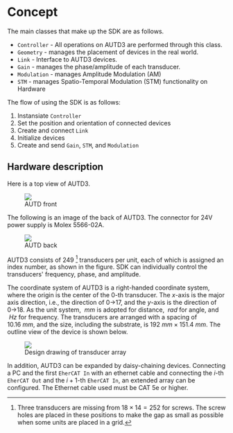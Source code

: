 # Concept

The main classes that make up the SDK are as follows.

* `Controller` - All operations on AUTD3 are performed through this class.
* `Geometry` - manages the placement of devices in the real world.
* `Link` - Interface to AUTD3 devices.
* `Gain` - manages the phase/amplitude of each transducer.
* `Modulation` - manages Amplitude Modulation (AM)
* `STM` - manages Spatio-Temporal Modulation (STM) functionality on Hardware

The flow of using the SDK is as follows:

1. Instansiate `Controller`
1. Set the position and orientation of connected devices
1. Create and connect `Link`
1. Initialize devices
1. Create and send `Gain`, `STM`, and `Modulation`

## Hardware description

Here is a top view of AUTD3.

<figure>
  <img src="https://raw.githubusercontent.com/shinolab/autd3/master/book/src/fig/Users_Manual/autd_trans_idx.jpg"/>
  <figcaption>AUTD front</figcaption>
</figure>

The following is an image of the back of AUTD3. The connector for 24V power supply is Molex 5566-02A.

<figure>
  <img src="https://raw.githubusercontent.com/shinolab/autd3/master/book/src/fig/Users_Manual/autd_back.jpg"/>
  <figcaption>AUTD back</figcaption>
</figure>

AUTD3 consists of 249 [^fn_asm] transducers per unit, each of which is assigned an index number, as shown in the figure.
SDK can individually control the transducers' frequency, phase, and amplitude.

The coordinate system of AUTD3 is a right-handed coordinate system, where the origin is the center of the 0-th transducer.
The $x$-axis is the major axis direction, i.e., the direction of 0→17, and the $y$-axis is the direction of 0→18.
As the unit system, $\SI{}{mm}$ is adopted for distance, $\SI{}{rad}$ for angle, and $\SI{}{Hz}$ for frequency.
The transducers are arranged with a spacing of $\SI{10.16}{mm}$, and the size, including the substrate, is $\SI{192}{mm}\times\SI{151.4}{mm}$.
The outline view of the device is shown below.

<figure>
  <img src="https://raw.githubusercontent.com/shinolab/autd3/master/book/src/fig/Users_Manual/transducers_array.jpg"/>
  <figcaption>Design drawing of transducer array</figcaption>
</figure>

In addition, AUTD3 can be expanded by daisy-chaining devices.
Connecting a PC and the first `EherCAT In` with an ethernet cable and connecting the $i$-th `EherCAT Out` and the $i+1$-th `EherCAT In`, an extended array can be configured.
The Ethernet cable used must be CAT 5e or higher.

[^fn_asm]: Three transducers are missing from $18\times 14=252$ for screws. The screw holes are placed in these positions to make the gap as small as possible when some units are placed in a grid.
